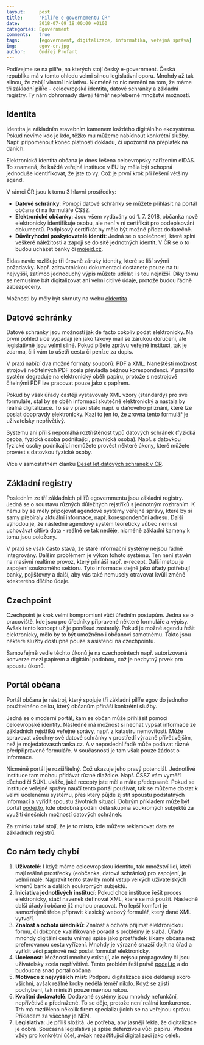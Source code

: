 ```yaml
---
layout:     post
title:      "Pilíře e-governementu ČR"
date:       2018-07-09 18:00:00 +0100
categories: Egovernment
comments:   true
tags:       [egovernment, digitalizace, informatika, veřejná správa]
img:        egov-cr.jpg
author:     Ondřej Profant
---
```


Podívejme se na pilíře, na kterých stojí český e-government. Česká republika má v tomto ohledu velmi silnou legislativní oporu. Mnohdy až tak silnou, že zabíjí vlastní iniciativu. Nicméně to nic nemění na tom, že máme tři základní pilíře - celoevropská identita, datové schránky a základní registry. Ty nám dohromady dávají téměř nepřeberné množství možností.

<!--more-->

## Identita

Identita je základním stavebním kamenem každého digitálního ekosystému. Pokud nevíme kdo je kdo, těžko mu můžeme nabídnout konkrétní služby. Např. připomenout konec platnosti dokladu, či upozornit na přeplatek na daních.

Elektronická identita občana je dnes řešena celoevropsky nařízením eIDAS. To znamená, že každá veřejná instituce v EU by měla být schopná jednoduše identifikovat, že jste to vy. Což je první krok při řešení většiny agend.

V rámci ČR jsou k tomu 3 hlavní prostředky:

* **Datové schránky**: Pomocí datové schránky se můžete přihlásit na portál občana či na formuláře ČSSZ.
* **Elektronické občanky**: Jsou všem vydávány od 1. 7. 2018, občanka nově elektronicky identifikuje osobu, ale není v ní certifikát pro podepisování dokumentů. Podpisový certifikát by mělo být možné přidat dodatečně.
* **Důvěryhodní poskytovatelé identit**: Jedná se o společnosti, které splní veškeré náležitosti a zapojí se do sítě jednotných identit. V ČR se o to budou ucházet banky či [mojeid.cz](https://www.mojeid.cz/).

Eidas navíc rozlišuje tři úrovně záruky identity, které se liší svými požadavky. Např. zdravotnickou dokumentaci dostanete pouze na tu nejvyšší, zatímco jednoduchý výpis můžete udělat i s tou nejnižší. Díky tomu se nemusíme bát digitalizovat ani velmi citlivé údaje, protože budou řádně zabezpečeny.

Možnosti by měly být shrnuty na webu [eIdentita](https://www.eidentita.cz).

## Datové schránky

Datové schránky jsou možností jak de facto cokoliv podat elektronicky. Na první pohled sice vypadají jen jako takový mail se zárukou doručení, ale legislativně jsou velmi silné. Pokud píšete zprávu veřejné instituci, tak je zdarma, čili vám to ušetří cestu či peníze za dopis.

V praxi nabízí dva možné formáty souborů: PDF a XML. Naneštěstí možnost strojově nečitelných PDF zcela převládla běžnou korespondenci. V praxi to systém degraduje na elektronický oběh papíru, protože s nestrojově čitelnými PDF lze pracovat pouze jako s papírem.

Pokud by však úřady častěji vystavovaly XML vzory (standardy) pro své formuláře, stal by se oběh informací skutečně elektronický a nastala by reálná digitalizace. To se v praxi stalo např. u daňového přiznání, které lze poslat doopravdy elektronicky. Kazí to jen to, že zrovna tento formulář je uživatelsky nepřívětivý.

Systému ani příliš nepomáhá roztříštěnost typů datových schránek (fyzická osoba, fyzická osoba podnikající, pravnická osoba). Např. s datovkou fyzické osoby podnikající nemůžete provést některé úkony, které můžete provést s datovkou fyzické osoby.

Více v samostatném článku [Deset let datových schránek v ČR](https://www.profant.eu/2019/datove-schranky.html).

## Základní registry

Posledním ze tří základních pilířů egovernmentu jsou základní registry. Jedná se o soustavu různých důležitých rejstříků s jednotným rozhraním. K němu by se měly připojovat agendové systémy veřejné správy, které by si samy přebíraly aktuální informace, např. korespondenční adresu. Další výhodou je, že následně agendový systém teoreticky vůbec nemusí uchovávat citlivá data - reálně se tak neděje, nicméně základní kameny k tomu jsou položeny.

V praxi se však často stává, že staré informační systémy nejsou řádně integrovány. Dalším problémem je výkon tohoto systému. Ten není stavěn na masivní realtime provoz, který přináší např. e-recept.
Další metou je zapojení soukromého sektoru. Tyto informace stejně jako úřady potřebují banky, pojišťovny a další, aby vás také nemusely otravovat kvůli změně kdekterého dílčího údaje.

## Czechpoint

Czechpoint je krok velmi kompromisní vůči úředním postupům. Jedná se o pracoviště, kde jsou pro úředníky připravené některé formuláře a výpisy. Avšak tento koncept už je poněkud zastaralý. Pokud je možné agendu řešit elektronicky, mělo by to být umožněno i občanovi samotnému. Takto jsou některé služby dostupné pouze s asistencí na czechpointu.

Samozřejmě vedle těchto úkonů je na czechpointech např. autorizovaná konverze mezi papírem a digitální podobou, což je nezbytný prvek pro spoustu úkonů.

## Portál občana

Portál občana je nástroj, který spojuje tři základní pilíře egov do jednoho použitelného celku, který občanům přináší konkrétní služby.

Jedná se o moderní portál, kam se občan může přihlásit pomocí celoevropské identity. Následně má možnost si nechat vypsat informace ze základních rejstříků veřejné správy, např. z katastru nemovitostí. Může spravovat všechny své datové schránky v prostředí výrazně přívětivějším, než je mojedatovaschranka.cz. A v neposlední řadě může podávat různé předpřipravené formuláře. V současnosti je tam však pouze žádost o informace.

Nicméně portál je rozšiřitelný. Což ukazuje jeho pravý potenciál. Jednotlivé instituce tam mohou přidávat různé dlaždice. Např. ČSSZ vám vyměří důchod či SÚKL ukáže, jaké recepty jste měl a máte předepsané.
Pokud se instituce veřejné správy naučí tento portál používat, tak se můžeme dostat k velmi ucelenému systému, přes který půjde zjistit spoustu podstatných informací a vyřídit spoustu životních situací. Dobrým příkladem může být portál [podej.to](https://podejto.cz/), kde obdobná podání dělá skupina soukromých subjektů za využití dnešních možností datových schránek.

Za zmínku také stojí, že je to místo, kde můžete reklamovat data ze základních registrů.

## Co nám tedy chybí

1. **Uživatelé**: I když máme celoevropskou identitu, tak množství lidí, kteří mají reálné prostředky (eobčanka, datová schránka) pro zapojení, je velmi malé. Napravit tento stav by mohl vstup velkých uživatelských kmenů bank a dalších soukromých subjektů.
2. **Iniciativa jednotlivých institucí**: Pokud chce instituce řešit proces elektronicky, stačí navenek definovat XML, které se má použít. Následně další úřady i občané již mohou pracovat. Pro lepší komfort je samozřejmě třeba připravit klasický webový formulář, který dané XML vytvoří.
3. **Znalost a ochota úředníků**: Znalost a ochota přijímat elektronickou formu, či dokonce kvalifikovaně poradit s problémy je slabá. Úřady mnohdy digitální cestu vnímají spíše jako prostředek šikany občana než preferovanou cestu vyřízení. Mnohdy je výrazně snazší dojít na úřad a vyřídit věci papírově než poslat formulář elektronicky.
4. **Ucelenost**: Možnosti mnohdy existují, ale nejsou propagovány či jsou uživatelsky zcela nepřívětivé. Tento problém řeší právě [podej.to](https://podejto.cz/) a do budoucna snad portál občana
5. **Motivace z nejvyšších míst**: Podporu digitalizace sice deklarují skoro všichni, avšak reálné kroky nedělá téměř nikdo. Když se zjistí pochybení, tak ministři pouze mávnou rukou.
6. **Kvalitní dodavatelé**: Dodávané systémy jsou mnohdy nefunkční, nepřívětivé a předražené. To se děje, protože není reálná konkurence. Trh má rozděleno několik firem specializujících se na veřejnou správu. Příkladem za všechny je NEN.
7. **Legislativa**: Je příliš složitá. Je potřeba, aby jasněji řekla, že digitalizace je dobrá. Současná legislativa je spíše defenzívou vůči papíru. Vhodná vždy pro konkrétní účel, avšak nezaštiťující digitalizaci jako celek.
